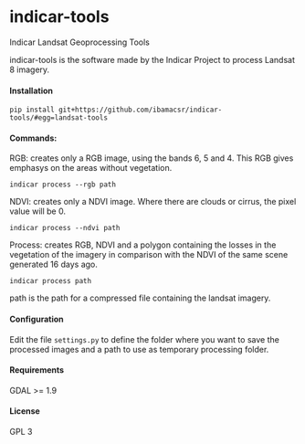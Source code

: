 indicar-tools
=============

Indicar Landsat Geoprocessing Tools

indicar-tools is the software made by the Indicar Project to process Landsat 8 imagery.

#### Installation

    pip install git+https://github.com/ibamacsr/indicar-tools/#egg=landsat-tools

#### Commands:

RGB: creates only a RGB image, using the bands 6, 5 and 4. This RGB gives emphasys on the areas without vegetation.

    indicar process --rgb path

NDVI: creates only a NDVI image. Where there are clouds or cirrus, the pixel value will be 0.

    indicar process --ndvi path

Process: creates RGB, NDVI and a polygon containing the losses in the vegetation of the imagery in comparison with the NDVI of the same scene generated 16 days ago.

    indicar process path

path is the path for a compressed file containing the landsat imagery.

#### Configuration

Edit the file `settings.py` to define the folder where you want to save the processed images and a path to use as temporary processing folder.

#### Requirements

GDAL >= 1.9


#### License

GPL 3
